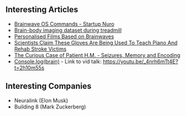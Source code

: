 ## Interesting Articles

- [Brainwave OS Commands - Startup Nuro](http://uk.businessinsider.com/brain-computer-interface-startup-nuro-could-beat-facebook-elon-musk-2018-4)
- [Brain-body imaging dataset during treadmill](https://www.nature.com/articles/sdata201874)
- [Personalised Films Based on Brainwaves](https://futurism.com/personalized-brainwave-guided-movies/)
- [Scientists Claim These Gloves Are Being Used To Teach Piano And Rehab Stroke Victims](https://www.facebook.com/freethinksuperhuman/videos/1508650765928896/)
- [The Curious Case of Patient H.M. - Seizures, Memory and Encoding](http://www.brainfacts.org/in-the-lab/tools-and-techniques/2018/the-curious-case-of-patient-hm-082818)
- [Console.log(brain)](https://medium.com/@domenicogemoli/amsterdamjs-2018-recap-305545bc9437) - Link to vid talk: https://youtu.be/_4nrh6mTt4E?t=2h10m55s



## Interesting Companies

- Neuralink (Elon Musk)
- Building 8 (Mark Zuckerberg)

